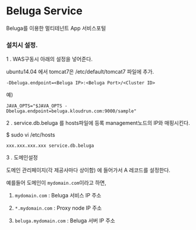 # Beluga Service
Beluga를 이용한 멀티테넌트 App 서비스포털

### 설치시 설정.

1 . WAS구동시 아래의 설정을 넣어준다.

ubuntu14.04 에서 tomcat7은 /etc/default/tomcat7 파일에 추가.

```
-Dbeluga.endpoint=<Beluga IP>:<Beluga Port>/<Cluster ID>
```

예)

```
JAVA_OPTS="$JAVA_OPTS -Dbeluga.endpoint=beluga.kloudrun.com:9000/sample"
```



2 . service.db.beluga 를 hosts파일에 등록
management노드의 IP와 매핑시킨다.

$ sudo vi /etc/hosts
```
xxx.xxx.xxx.xxx service.db.beluga
```

3 . 도메인설정

도메인 관리페이지(각 제공사마다 상이함) 에 들어가서 A 레코드를 설정한다.

예를들어 도메인이 `mydomain.com`이라고 하면,

1) `mydomain.com` : Beluga 서비스 IP 주소

2) `*.mydomain.com` : Proxy node IP 주소

3) `beluga.mydomain.com` : Beluga 서버 IP 주소 


